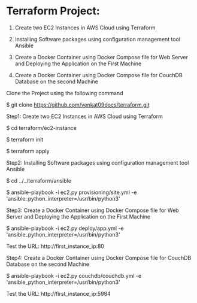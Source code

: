 
# Terraform Project:

1)	Create two EC2 Instances in AWS Cloud using Terraform

2) Installing Software packages using configuration management tool Ansible

3) Create a Docker Container using Docker Compose file for Web Server and Deploying the Application on the First Machine

4) Create a Docker Container using Docker Compose file for CouchDB Database on the second Machine


Clone the Project using the following command

  $ git clone https://github.com/venkat09docs/terraform.git

Step1: Create two EC2 Instances in AWS Cloud using Terraform

  $ cd terraform/ec2-instance
  
  $ terraform init
  
  $ terraform apply
  

Step2: Installing Software packages using configuration management tool Ansible

  $ cd ../../terraform/ansible
  
  $ ansible-playbook -i ec2.py provisioning/site.yml -e 'ansible_python_interpreter=/usr/bin/python3'
  
Step3: Create a Docker Container using Docker Compose file for Web Server and Deploying the Application on the First Machine

  $ ansible-playbook -i ec2.py deploy/app.yml -e 'ansible_python_interpreter=/usr/bin/python3'
  
  
  Test the URL: http://first_instance_ip:80

Step4: Create a Docker Container using Docker Compose file for CouchDB Database on the second Machine

  $ ansible-playbook -i ec2.py couchdb/couchdb.yml -e 'ansible_python_interpreter=/usr/bin/python3'
  
  
  Test the URL: http://first_instance_ip:5984
